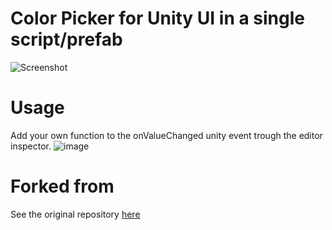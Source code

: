 Color Picker for Unity UI in a single script/prefab
======

![Screenshot](https://user-images.githubusercontent.com/25261683/150860964-e1ef3d42-77fa-4853-8516-4296e7987790.png)

Usage
======

Add your own function to the onValueChanged unity event trough the editor inspector.
![image](https://user-images.githubusercontent.com/25261683/150862871-e796fcfa-315a-46dc-b1ef-cb469f5e25de.png)

Forked from
======
See the original repository [here](https://github.com/SnapshotGames/cui_color_picker)
